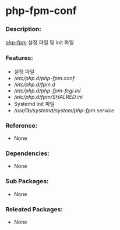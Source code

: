 # php-fpm-conf

### Description:
[php-fpm](pkg-base-php-fpm.md) 설정 파일 및 init 파일

### Features:
* 설정 파일
 * _/etc/php.d/php-fpm.conf_
 * _/etc/php.d/fpm.d_
 * _/etc/php.d/php-fpm-fcgi.ini_
 * _/etc/php.d/fpm/SHALRED.ini_
* Systemd init 파일
 * _/usr/lib/systemd/system/php-fpm.service_

### Reference:
* None

### Dependencies:
* None

### Sub Packages:
* None

### Releated Packages:
* None
